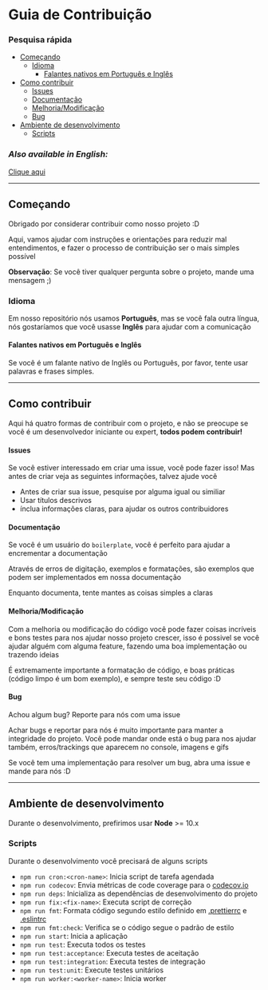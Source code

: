 # Guia de Contribuição

### Pesquisa rápida

- [Começando](#começando)
  - [Idioma](#idioma)
    - [Falantes nativos em Português e Inglês](#falantes-nativos-em-português-e-inglês)
- [Como contribuir](#como-contribuir)
    - [Issues](#issues)
    - [Documentação](#documentação)
    - [Melhoria/Modificação](#melhoria/modificação)
    - [Bug](#bug)
- [Ambiente de desenvolvimento](#ambiente-de-desenvolvimento)
  - [Scripts](#scripts)

### *Also available in English:*

[Clique aqui](./CONTRIBUTING_en-US.md)

---

## Começando

Obrigado por considerar contribuir como nosso projeto :D

Aqui, vamos ajudar com instruções e orientações para reduzir mal entendimentos, e fazer o processo de contribuição ser o mais simples possível

**Observação**: Se você tiver qualquer pergunta sobre o projeto, mande uma mensagem ;)

### Idioma

Em nosso repositório nós usamos **Português**, mas se você fala outra língua, nós gostaríamos que você usasse **Inglês** para ajudar com a comunicação

#### Falantes nativos em Português e Inglês

Se você é um falante nativo de Inglês ou Português, por favor, tente usar palavras e frases simples.

---

## Como contribuir

Aqui há quatro formas de contribuir com o projeto, e não se preocupe se você é um desenvolvedor iniciante ou expert, **todos podem contribuir!**

#### Issues

Se você estiver interessado em criar uma issue, você pode fazer isso! Mas antes de criar veja as seguintes informações, talvez ajude você

  - Antes de criar sua issue, pesquise por alguma igual ou similiar
  - Usar títulos descrivos
  - ínclua informações claras, para ajudar os outros contribuidores

#### Documentação

Se você é um usuário do `boilerplate`, você é perfeito para ajudar a encrementar a documentação

Através de erros de digitação, exemplos e formatações,  são exemplos que podem ser implementados em nossa documentação

Enquanto documenta, tente mantes as coisas simples a claras

#### Melhoria/Modificação

Com a melhoria ou modificação do código você pode fazer coisas incríveis e bons testes para nos ajudar nosso projeto crescer, isso é possivel se você ajudar alguém com alguma feature, fazendo uma boa implementação ou trazendo ideias

É extremamente importante a formatação de código, e boas práticas (código limpo é um bom exemplo), e sempre teste seu código :D

#### Bug

Achou algum bug? Reporte para nós com uma issue

Achar bugs e reportar para nós é muito importante para manter a integridade do projeto. Você pode mandar onde está o bug para nos ajudar também, erros/trackings que aparecem no console, imagens e gifs

Se você tem uma implementação para resolver um bug, abra uma issue e mande para nós :D

---

## Ambiente de desenvolvimento

Durante o desenvolvimento, prefirimos usar  **Node** >= 10.x

### Scripts

Durante o desenvolvimento você precisará de alguns scripts

- `npm run cron:<cron-name>`: Inicia script de tarefa agendada
- `npm run codecov`: Envia métricas de code coverage para o [codecov.io](codecov.io)
- `npm run deps`: Inicializa as dependências de desenvolvimento do projeto
- `npm run fix:<fix-name>`: Executa script de correção
- `npm run fmt`: Formata código segundo estilo definido em [.prettierrc](.prettierrc) e [.eslintrc](.eslintrc)
- `npm run fmt:check`: Verifica se o código segue o padrão de estilo
- `npm run start`: Inicia a aplicação
- `npm run test`: Executa todos os testes
- `npm run test:acceptance`: Executa testes de aceitação
- `npm run test:integration`: Executa testes de integração
- `npm run test:unit`: Execute testes unitários
- `npm run worker:<worker-name>`: Inicia worker